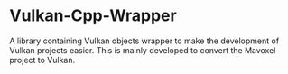 # Vulkan-Cpp-Wrapper
A library containing Vulkan objects wrapper to make the development of Vulkan projects easier. This is mainly developed to convert the Mavoxel project to Vulkan.
